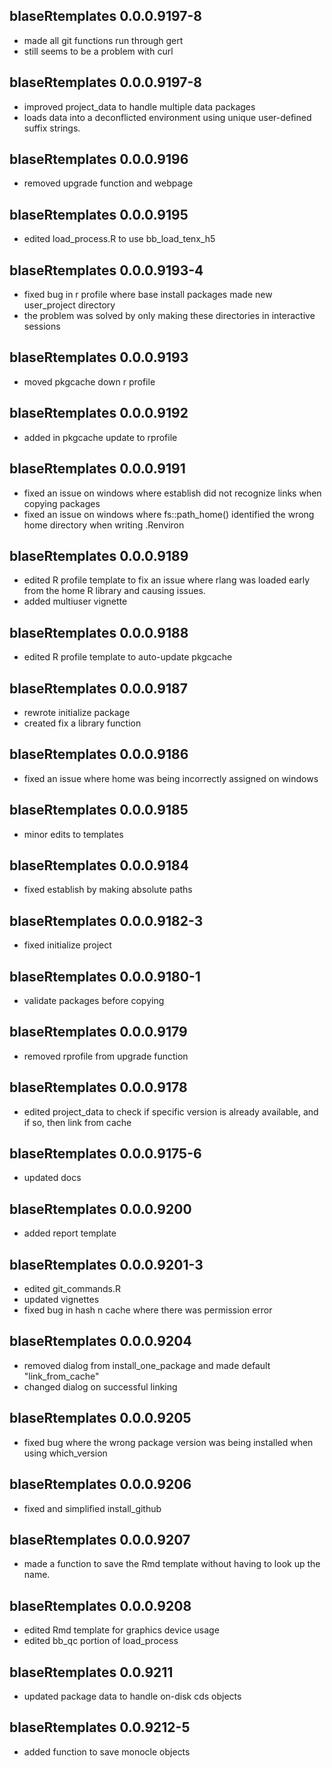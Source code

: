 ## blaseRtemplates 0.0.0.9197-8
* made all git functions run through gert
* still seems to be a problem with curl

## blaseRtemplates 0.0.0.9197-8

* improved project_data to handle multiple data packages
* loads data into a deconflicted environment using unique user-defined suffix strings.

## blaseRtemplates 0.0.0.9196

* removed upgrade function and webpage

## blaseRtemplates 0.0.0.9195

* edited load_process.R to use bb_load_tenx_h5

## blaseRtemplates 0.0.0.9193-4

* fixed bug in r profile where base install packages made new user_project directory
* the problem was solved by only making these directories in interactive sessions

## blaseRtemplates 0.0.0.9193

* moved pkgcache down r profile

## blaseRtemplates 0.0.0.9192

* added in pkgcache update to rprofile

## blaseRtemplates 0.0.0.9191

* fixed an issue on windows where establish did not recognize links when copying packages
* fixed an issue on windows where fs::path_home() identified the wrong home directory when writing .Renviron

## blaseRtemplates 0.0.0.9189

* edited R profile template to fix an issue where rlang was loaded early from the home R library and causing issues.
* added multiuser vignette

## blaseRtemplates 0.0.0.9188

* edited R profile template to auto-update pkgcache

## blaseRtemplates 0.0.0.9187

* rewrote initialize package
* created fix a library function

## blaseRtemplates 0.0.0.9186

* fixed an issue where home was being incorrectly assigned on windows

## blaseRtemplates 0.0.0.9185

* minor edits to templates

## blaseRtemplates 0.0.0.9184

* fixed establish by making absolute paths

## blaseRtemplates 0.0.0.9182-3

* fixed initialize project

## blaseRtemplates 0.0.0.9180-1

* validate packages before copying

## blaseRtemplates 0.0.0.9179

* removed rprofile from upgrade function

## blaseRtemplates 0.0.0.9178

* edited project_data to check if specific version is already available, and if so, then link from cache

## blaseRtemplates 0.0.0.9175-6

* updated docs

## blaseRtemplates 0.0.0.9200

* added report template

## blaseRtemplates 0.0.0.9201-3

* edited git_commands.R
* updated vignettes
* fixed bug in hash n cache where there was permission error


## blaseRtemplates 0.0.0.9204

* removed dialog from install_one_package and made default "link_from_cache"
* changed dialog on successful linking

## blaseRtemplates 0.0.0.9205

* fixed bug where the wrong package version was being installed when using which_version

## blaseRtemplates 0.0.0.9206

* fixed and simplified install_github

## blaseRtemplates 0.0.0.9207

* made a function to save the Rmd template without having to look up the name.

## blaseRtemplates 0.0.0.9208

* edited Rmd template for graphics device usage
* edited bb_qc portion of load_process


## blaseRtemplates 0.0.9211

* updated package data to handle on-disk cds objects

## blaseRtemplates 0.0.9212-5

* added function to save monocle objects
